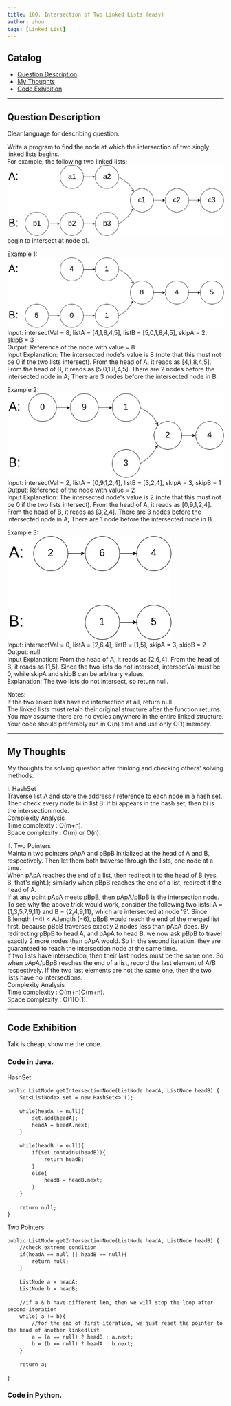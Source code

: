 ```yaml
---
title: 160. Intersection of Two Linked Lists (easy)                   
author: zhou      
tags: [Linked List]            
---
```


       

## Catalog  
+ [Question Description](#partI)
+ [My Thoughts](#partII)
+ [Code Exhibition](#partIII)

----------------------------------

## Question Description
Clear language for describing question.    

Write a program to find the node at which the intersection of two singly linked lists begins.     
For example, the following two linked lists:     
![Example Image1](img/img160-0.png )  
begin to intersect at node c1.     

Example 1:     
![Example Image1](img/img160-1.png )     
Input: intersectVal = 8, listA = [4,1,8,4,5], listB = [5,0,1,8,4,5], skipA = 2, skipB = 3    
Output: Reference of the node with value = 8     
Input Explanation: The intersected node's value is 8 (note that this must not be 0 if the two lists intersect). From the head of A, it reads as [4,1,8,4,5]. From the head of B, it reads as [5,0,1,8,4,5]. There are 2 nodes before the intersected node in A; There are 3 nodes before the intersected node in B.      

Example 2:     
![Example Image1](img/img160-2.png )        
Input: intersectVal = 2, listA = [0,9,1,2,4], listB = [3,2,4], skipA = 3, skipB = 1     
Output: Reference of the node with value = 2    
Input Explanation: The intersected node's value is 2 (note that this must not be 0 if the two lists intersect). From the head of A, it reads as [0,9,1,2,4]. From the head of B, it reads as [3,2,4]. There are 3 nodes before the intersected node in A; There are 1 node before the intersected node in B.      

Example 3:     
![Example Image1](img/img160-3.png )        
Input: intersectVal = 0, listA = [2,6,4], listB = [1,5], skipA = 3, skipB = 2    
Output: null     
Input Explanation: From the head of A, it reads as [2,6,4]. From the head of B, it reads as [1,5]. Since the two lists do not intersect, intersectVal must be 0, while skipA and skipB can be arbitrary values.     
Explanation: The two lists do not intersect, so return null.      

Notes:      
If the two linked lists have no intersection at all, return null.     
The linked lists must retain their original structure after the function returns.    
You may assume there are no cycles anywhere in the entire linked structure.    
Your code should preferably run in O(n) time and use only O(1) memory.      


----------------------------------

## My Thoughts
My thoughts for solving question after thinking and checking others' solving methods.        

I. HashSet    
Traverse list A and store the address / reference to each node in a hash set. Then check every node bi in list B: if bi appears in the hash set, then bi is the intersection node.      
Complexity Analysis     
Time complexity : O(m+n).    
Space complexity : O(m) or O(n).        

II. Two Pointers    
Maintain two pointers pApA and pBpB initialized at the head of A and B, respectively. Then let them both traverse through the lists, one node at a time.    
When pApA reaches the end of a list, then redirect it to the head of B (yes, B, that's right.); similarly when pBpB reaches the end of a list, redirect it the head of A.    
If at any point pApA meets pBpB, then pApA/pBpB is the intersection node.    
To see why the above trick would work, consider the following two lists: A = {1,3,5,7,9,11} and B = {2,4,9,11}, which are intersected at node '9'. Since B.length (=4) < A.length (=6), pBpB would reach the end of the merged list first, because pBpB traverses exactly 2 nodes less than pApA does. By redirecting pBpB to head A, and pApA to head B, we now ask pBpB to travel exactly 2 more nodes than pApA would. So in the second iteration, they are guaranteed to reach the intersection node at the same time.    
If two lists have intersection, then their last nodes must be the same one. So when pApA/pBpB reaches the end of a list, record the last element of A/B respectively. If the two last elements are not the same one, then the two lists have no intersections.      
Complexity Analysis     
Time complexity : O(m+n)O(m+n).    
Space complexity : O(1)O(1).        



----------------------------------

## Code Exhibition
Talk is cheap, show me the code.    
### Code in Java.     
HashSet     

    public ListNode getIntersectionNode(ListNode headA, ListNode headB) {
        Set<ListNode> set = new HashSet<> ();
        
        while(headA != null){
            set.add(headA);
            headA = headA.next;
        }
        
        while(headB != null){
            if(set.contains(headB)){
                return headB;
            }
            else{
                headB = headB.next;
            }
        }
        
        return null;
    }

Two Pointers    

    public ListNode getIntersectionNode(ListNode headA, ListNode headB) {
        //check extreme condition
        if(headA == null || headB == null){
            return null;
        }
        
        ListNode a = headA;
        ListNode b = headB;
        
        //if a & b have different len, then we will stop the loop after second iteration
        while( a != b){
    	    //for the end of first iteration, we just reset the pointer to the head of another linkedlist
            a = (a == null) ? headB : a.next;
            b = (b == null) ? headA : b.next;    
        }
    
        return a;
        
    }


### Code in Python.   




